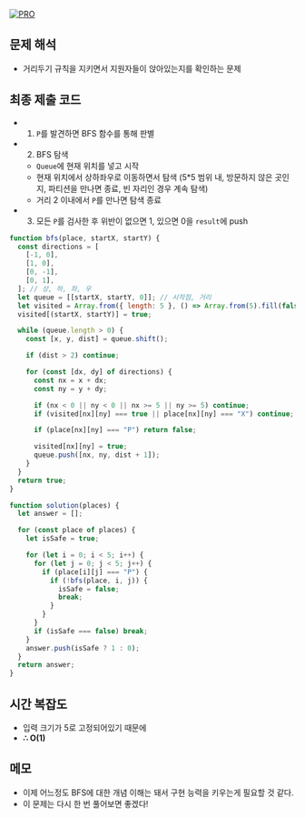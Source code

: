 [![PRO]][Link]

## 문제 해석

- 거리두기 규칙을 지키면서 지원자들이 앉아있는지를 확인하는 문제

## 최종 제출 코드

- 1. `P`를 발견하면 BFS 함수를 통해 판별
- 2. BFS 탐색
  - `Queue`에 현재 위치를 넣고 시작
  - 현재 위치에서 상하좌우로 이동하면서 탐색 (5\*5 범위 내, 방문하지 않은 곳인지, 파티션을 만나면 종료, 빈 자리인 경우 계속 탐색)
  - 거리 2 이내에서 `P`를 만나면 탐색 종료
- 3. 모든 `P`를 검사한 후 위반이 없으면 1, 있으면 0을 `result`에 push

```js
function bfs(place, startX, startY) {
  const directions = [
    [-1, 0],
    [1, 0],
    [0, -1],
    [0, 1],
  ]; // 상, 하, 좌, 우
  let queue = [[startX, startY, 0]]; // 시작점, 거리
  let visited = Array.from({ length: 5 }, () => Array.from(5).fill(false));
  visited[(startX, startY)] = true;

  while (queue.length > 0) {
    const [x, y, dist] = queue.shift();

    if (dist > 2) continue;

    for (const [dx, dy] of directions) {
      const nx = x + dx;
      const ny = y + dy;

      if (nx < 0 || ny < 0 || nx >= 5 || ny >= 5) continue;
      if (visited[nx][ny] === true || place[nx][ny] === "X") continue;

      if (place[nx][ny] === "P") return false;

      visited[nx][ny] = true;
      queue.push([nx, ny, dist + 1]);
    }
  }
  return true;
}

function solution(places) {
  let answer = [];

  for (const place of places) {
    let isSafe = true;

    for (let i = 0; i < 5; i++) {
      for (let j = 0; j < 5; j++) {
        if (place[i][j] === "P") {
          if (!bfs(place, i, j)) {
            isSafe = false;
            break;
          }
        }
      }
      if (isSafe === false) break;
    }
    answer.push(isSafe ? 1 : 0);
  }
  return answer;
}
```

## 시간 복잡도

- 입력 크기가 5로 고정되어있기 때문에
- **∴ O(1)**

## 메모

- 이제 어느정도 BFS에 대한 개념 이해는 돼서 구현 능력을 키우는게 필요할 것 같다.
- 이 문제는 다시 한 번 풀어보면 좋겠다!

<!---------------------------------------------------------------------------->

[PRO]: https://github.com/GoSSaChin/algorithm-js/assets/107768516/67c43b52-bc3f-4571-a249-5519021afbb0
[Link]: https://school.programmers.co.kr/learn/courses/30/lessons/81302
